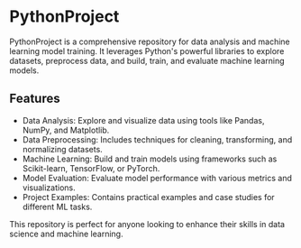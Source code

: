 # PythonProject
PythonProject is a comprehensive repository for data analysis and machine learning model training. It leverages Python's powerful libraries to explore datasets, preprocess data, and build, train, and evaluate machine learning models.

## Features
- Data Analysis: Explore and visualize data using tools like Pandas, NumPy, and Matplotlib.
- Data Preprocessing: Includes techniques for cleaning, transforming, and normalizing datasets.
- Machine Learning: Build and train models using frameworks such as Scikit-learn, TensorFlow, or PyTorch.
- Model Evaluation: Evaluate model performance with various metrics and visualizations.
- Project Examples: Contains practical examples and case studies for different ML tasks.

This repository is perfect for anyone looking to enhance their skills in data science and machine learning.
